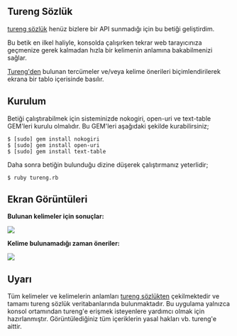 ## Tureng Sözlük

[tureng sözlük](http://tureng.com/) henüz bizlere bir API sunmadığı için bu betiği geliştirdim.

Bu betik en ilkel haliyle, konsolda çalışırken tekrar web tarayıcınıza geçmenize gerek kalmadan hızla bir kelimenin anlamına bakabilmenizi sağlar.

[Tureng'den](http://tureng.com/) bulunan tercümeler ve/veya kelime önerileri biçimlendirilerek ekrana bir tablo içerisinde basılır.

## Kurulum

Betiği çalıştırabilmek için sisteminizde nokogiri, open-uri ve text-table GEM'leri kurulu olmalıdır. Bu GEM'leri aşağıdaki şekilde kurabilirsiniz;

```
$ [sudo] gem install nokogiri
$ [sudo] gem install open-uri
$ [sudo] gem install text-table
```

Daha sonra betiğin bulunduğu dizine düşerek çalıştırmanız yeterlidir;

```
$ ruby tureng.rb
```

## Ekran Görüntüleri

**Bulunan kelimeler için sonuçlar:**

![](http://i.imgur.com/kgOHeoF.png)

**Kelime bulunamadığı zaman öneriler:**

![](http://i.imgur.com/AbFkjmv.png)

## Uyarı

Tüm kelimeler ve kelimelerin anlamları [tureng sözlükten](http://tureng.com/) çekilmektedir ve tamamı tureng sözlük veritabanlarında bulunmaktadır. Bu uygulama yalnızca konsol ortamından tureng'e erişmek isteyenlere yardımcı olmak için hazırlanmıştır. Görüntülediğiniz tüm içeriklerin yasal hakları vb. tureng'e aittir.